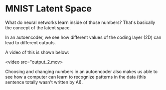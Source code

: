 # MNIST Latent Space 

What do neural networks learn inside of those numbers? That's basically the concept of the latent space. 

In an autoencoder, we see how different values of the coding layer (2D) can lead to different outputs. 

A video of this is shown below: 

<video src="output_2.mov>

Choosing and changing numbers in an autoencoder also makes us able to see how a computer  can learn to recognize patterns in the data (this sentence
totally wasn't written by AI). 